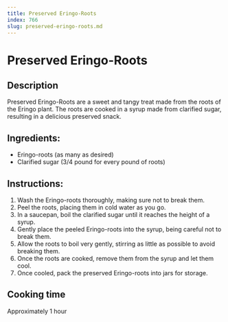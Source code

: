 ```yaml
---
title: Preserved Eringo-Roots
index: 766
slug: preserved-eringo-roots.md
---
```


# Preserved Eringo-Roots

## Description
Preserved Eringo-Roots are a sweet and tangy treat made from the roots of the Eringo plant. The roots are cooked in a syrup made from clarified sugar, resulting in a delicious preserved snack.

## Ingredients:
- Eringo-roots (as many as desired)
- Clarified sugar (3/4 pound for every pound of roots)

## Instructions:
1. Wash the Eringo-roots thoroughly, making sure not to break them.
2. Peel the roots, placing them in cold water as you go. 
3. In a saucepan, boil the clarified sugar until it reaches the height of a syrup.
4. Gently place the peeled Eringo-roots into the syrup, being careful not to break them.
5. Allow the roots to boil very gently, stirring as little as possible to avoid breaking them.
6. Once the roots are cooked, remove them from the syrup and let them cool.
7. Once cooled, pack the preserved Eringo-roots into jars for storage.

## Cooking time
Approximately 1 hour